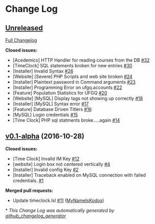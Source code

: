 # Change Log

## [Unreleased](https://github.com/CollectiveIndustries/UFGQ/tree/HEAD)

[Full Changelog](https://github.com/CollectiveIndustries/UFGQ/compare/v0.1-alpha...HEAD)

**Closed issues:**

- \[Acedemics\] HTTP Handler for reading courses from the DB [\#32](https://github.com/CollectiveIndustries/UFGQ/issues/32)
- \[TimeClock\] SQL statements broken for new entries [\#30](https://github.com/CollectiveIndustries/UFGQ/issues/30)
- \[Installer\] Invalid Syntax [\#26](https://github.com/CollectiveIndustries/UFGQ/issues/26)
- \[Website\] \[Severe\] PHP Scripts and web site broken [\#24](https://github.com/CollectiveIndustries/UFGQ/issues/24)
- \[Installer\] Plaintext password in Command arguments [\#23](https://github.com/CollectiveIndustries/UFGQ/issues/23)
- \[Installer\] Programming Error on ufgq.accounts [\#22](https://github.com/CollectiveIndustries/UFGQ/issues/22)
- \[Feature\] Population Statistics for UFGQ [\#20](https://github.com/CollectiveIndustries/UFGQ/issues/20)
- \[Website\] \[MySQL\] Display tags not showing up correctly [\#18](https://github.com/CollectiveIndustries/UFGQ/issues/18)
- \[Installer\] \[MySQL\] Syntax error [\#17](https://github.com/CollectiveIndustries/UFGQ/issues/17)
- \[Feature\] Database Driven Titlers [\#16](https://github.com/CollectiveIndustries/UFGQ/issues/16)
- \[MySQL\] Login credentials [\#15](https://github.com/CollectiveIndustries/UFGQ/issues/15)
- \[Time Clock\] PHP sql statments broke.....again [\#14](https://github.com/CollectiveIndustries/UFGQ/issues/14)

## [v0.1-alpha](https://github.com/CollectiveIndustries/UFGQ/tree/v0.1-alpha) (2016-10-28)
**Closed issues:**

- \[Time Clock\] Invalid IM Key [\#12](https://github.com/CollectiveIndustries/UFGQ/issues/12)
- \[website\] Login box not centered vertically [\#4](https://github.com/CollectiveIndustries/UFGQ/issues/4)
- \[Installer\] Invalid config Key [\#2](https://github.com/CollectiveIndustries/UFGQ/issues/2)
- \[Installer\] Traceback enabled on MySQL connection with failed credentials. [\#1](https://github.com/CollectiveIndustries/UFGQ/issues/1)

**Merged pull requests:**

- Update timeclock.lsl [\#11](https://github.com/CollectiveIndustries/UFGQ/pull/11) ([MyNameIsKodos](https://github.com/MyNameIsKodos))



\* *This Change Log was automatically generated by [github_changelog_generator](https://github.com/skywinder/Github-Changelog-Generator)*